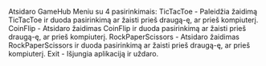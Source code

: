 Atsidaro GameHub Meniu su 4 pasirinkimais:
TicTacToe - Paleidžia žaidimą TicTacToe ir duoda pasirinkimą ar žaisti prieš draugą-ę, ar prieš kompiuterį.
CoinFlip - Atsidaro žaidimas CoinFlip ir duoda pasirinkimą ar žaisti prieš draugą-ę, ar prieš kompiuterį.
RockPaperScissors - Atsidaro žaidimas RockPaperScissors ir duoda pasirinkimą ar žaisti prieš draugą-ę, ar prieš kompiuterį.
Exit - Išjungia aplikaciją ir uždaro.
